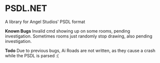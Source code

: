 # PSDL.NET
A library for Angel Studios' PSDL format

**Known Bugs**
Invalid cmd showing up on some rooms, pending investigation.
Sometimes rooms just randomly stop drawing, also pending investigation.

**Todo**
Due to previous bugs, Ai Roads are not written, as they cause a crash while the PSDL is parsed :(
